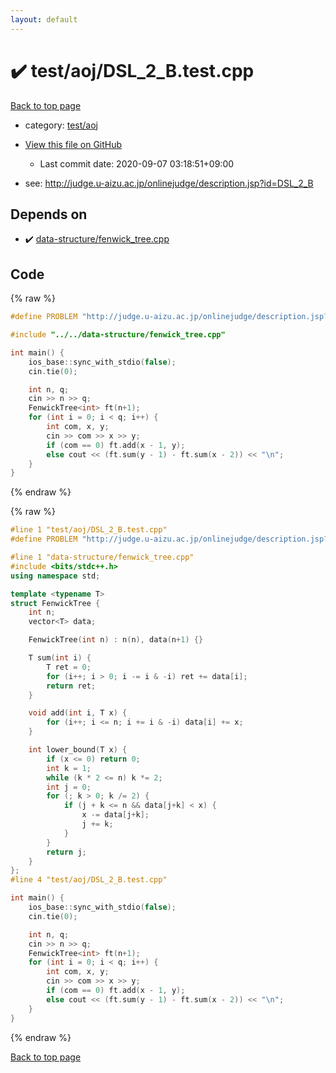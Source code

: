 ```yaml
---
layout: default
---
```


<!-- mathjax config similar to math.stackexchange -->
<script type="text/javascript" async
  src="https://cdnjs.cloudflare.com/ajax/libs/mathjax/2.7.5/MathJax.js?config=TeX-MML-AM_CHTML">
</script>
<script type="text/x-mathjax-config">
  MathJax.Hub.Config({
    TeX: { equationNumbers: { autoNumber: "AMS" }},
    tex2jax: {
      inlineMath: [ ['$','$'] ],
      processEscapes: true
    },
    "HTML-CSS": { matchFontHeight: false },
    displayAlign: "left",
    displayIndent: "2em"
  });
</script>

<script type="text/javascript" src="https://cdnjs.cloudflare.com/ajax/libs/jquery/3.4.1/jquery.min.js"></script>
<script src="https://cdn.jsdelivr.net/npm/jquery-balloon-js@1.1.2/jquery.balloon.min.js" integrity="sha256-ZEYs9VrgAeNuPvs15E39OsyOJaIkXEEt10fzxJ20+2I=" crossorigin="anonymous"></script>
<script type="text/javascript" src="../../../assets/js/copy-button.js"></script>
<link rel="stylesheet" href="../../../assets/css/copy-button.css" />


# :heavy_check_mark: test/aoj/DSL_2_B.test.cpp

<a href="../../../index.html">Back to top page</a>

* category: <a href="../../../index.html#0d0c91c0cca30af9c1c9faef0cf04aa9">test/aoj</a>
* <a href="{{ site.github.repository_url }}/blob/master/test/aoj/DSL_2_B.test.cpp">View this file on GitHub</a>
    - Last commit date: 2020-09-07 03:18:51+09:00


* see: <a href="http://judge.u-aizu.ac.jp/onlinejudge/description.jsp?id=DSL_2_B">http://judge.u-aizu.ac.jp/onlinejudge/description.jsp?id=DSL_2_B</a>


## Depends on

* :heavy_check_mark: <a href="../../../library/data-structure/fenwick_tree.cpp.html">data-structure/fenwick_tree.cpp</a>


## Code

<a id="unbundled"></a>
{% raw %}
```cpp
#define PROBLEM "http://judge.u-aizu.ac.jp/onlinejudge/description.jsp?id=DSL_2_B"

#include "../../data-structure/fenwick_tree.cpp"

int main() {
    ios_base::sync_with_stdio(false);
    cin.tie(0);

    int n, q;
    cin >> n >> q;
    FenwickTree<int> ft(n+1);
    for (int i = 0; i < q; i++) {
        int com, x, y;
        cin >> com >> x >> y;
        if (com == 0) ft.add(x - 1, y);
        else cout << (ft.sum(y - 1) - ft.sum(x - 2)) << "\n";
    }
}
```
{% endraw %}

<a id="bundled"></a>
{% raw %}
```cpp
#line 1 "test/aoj/DSL_2_B.test.cpp"
#define PROBLEM "http://judge.u-aizu.ac.jp/onlinejudge/description.jsp?id=DSL_2_B"

#line 1 "data-structure/fenwick_tree.cpp"
#include <bits/stdc++.h>
using namespace std;

template <typename T>
struct FenwickTree {
    int n;
    vector<T> data;

    FenwickTree(int n) : n(n), data(n+1) {}

    T sum(int i) {
        T ret = 0;
        for (i++; i > 0; i -= i & -i) ret += data[i];
        return ret;
    }

    void add(int i, T x) {
        for (i++; i <= n; i += i & -i) data[i] += x;
    }

    int lower_bound(T x) {
        if (x <= 0) return 0;
        int k = 1;
        while (k * 2 <= n) k *= 2;
        int j = 0;
        for (; k > 0; k /= 2) {
            if (j + k <= n && data[j+k] < x) {
                x -= data[j+k];
                j += k;
            }
        }
        return j;
    }
};
#line 4 "test/aoj/DSL_2_B.test.cpp"

int main() {
    ios_base::sync_with_stdio(false);
    cin.tie(0);

    int n, q;
    cin >> n >> q;
    FenwickTree<int> ft(n+1);
    for (int i = 0; i < q; i++) {
        int com, x, y;
        cin >> com >> x >> y;
        if (com == 0) ft.add(x - 1, y);
        else cout << (ft.sum(y - 1) - ft.sum(x - 2)) << "\n";
    }
}

```
{% endraw %}

<a href="../../../index.html">Back to top page</a>

